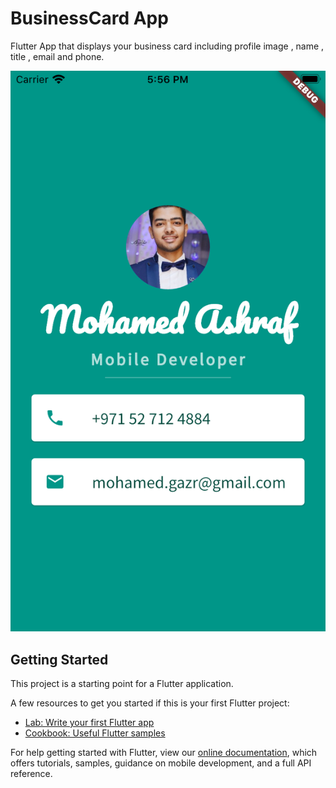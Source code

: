 # BusinessCard App

Flutter App that displays your business card including profile image , name , title , email and phone.


![ScreenShot](https://github.com/mo7amedgazr/BusinessCardAppUsingFlutter/blob/master/screenshoot/screenshoot1.png?raw=true)



## Getting Started

This project is a starting point for a Flutter application.

A few resources to get you started if this is your first Flutter project:

- [Lab: Write your first Flutter app](https://flutter.dev/docs/get-started/codelab)
- [Cookbook: Useful Flutter samples](https://flutter.dev/docs/cookbook)

For help getting started with Flutter, view our
[online documentation](https://flutter.dev/docs), which offers tutorials,
samples, guidance on mobile development, and a full API reference.
